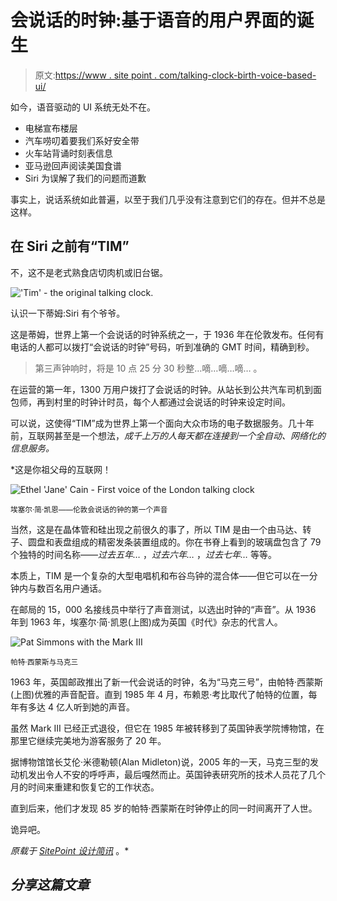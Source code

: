 # 会说话的时钟:基于语音的用户界面的诞生

> 原文:[https://www . site point . com/talking-clock-birth-voice-based-ui/](https://www.sitepoint.com/talking-clock-birth-voice-based-ui/)

如今，语音驱动的 UI 系统无处不在。

*   电梯宣布楼层
*   汽车唠叨着要我们系好安全带
*   火车站背诵时刻表信息
*   亚马逊回声阅读美国食谱
*   Siri 为误解了我们的问题而道歉

事实上，说话系统如此普遍，以至于我们几乎没有注意到它们的存在。但并不总是这样。

## 在 Siri 之前有“TIM”

不，这不是老式熟食店切肉机或旧台锯。

!['Tim' - the original talking clock.](../Images/44398870d6fd79c67ec16674d2ffaa7e.png)

认识一下蒂姆:Siri 有个爷爷。

这是蒂姆，世界上第一个会说话的时钟系统之一，于 1936 年在伦敦发布。任何有电话的人都可以拨打“会说话的时钟”号码，听到准确的 GMT 时间，精确到秒。

> 第三声钟响时，将是 10 点 25 分 30 秒整…嘀…嘀…嘀… 。

在运营的第一年，1300 万用户拨打了会说话的时钟。从站长到公共汽车司机到面包师，再到村里的时钟计时员，每个人都通过会说话的时钟来设定时间。

可以说，这使得“TIM”成为世界上第一个面向大众市场的电子数据服务。几十年前，互联网甚至是一个想法，*成千上万的人每天都在连接到一个全自动、网络化的信息服务。*

 *这是你祖父母的互联网！

![Ethel 'Jane' Cain - First voice of the London talking clock](../Images/14d1014f64805b8686b02acec19fd3d4.png)

<small>埃塞尔·简·凯恩——伦敦会说话的钟的第一个声音</small>

当然，这是在晶体管和硅出现之前很久的事了，所以 TIM 是由一个由马达、转子、圆盘和表盘组成的精密发条装置组成的。你在书脊上看到的玻璃盘包含了 79 个独特的时间名称——*过去五年…* ，*过去六年…* ，*过去七年…* 等等。

本质上，TIM 是一个复杂的大型电唱机和布谷鸟钟的混合体——但它可以在一分钟内与数百名用户通话。

在邮局的 15，000 名接线员中举行了声音测试，以选出时钟的“声音”。从 1936 年到 1963 年，埃塞尔·简·凯恩(上图)成为英国《时代》杂志的代言人。

![Pat Simmons with the Mark III](../Images/9f9347b1a9ddd7ce85b953ac00293d69.png)

<small>帕特·西蒙斯与马克三</small>

1963 年，英国邮政推出了新一代会说话的时钟，名为“马克三号”，由帕特·西蒙斯(上图)优雅的声音配音。直到 1985 年 4 月，布赖恩·考比取代了帕特的位置，每年有多达 4 亿人听到她的声音。

虽然 Mark III 已经正式退役，但它在 1985 年被转移到了英国钟表学院博物馆，在那里它继续完美地为游客服务了 20 年。

据博物馆馆长艾伦·米德勒顿(Alan Midleton)说，2005 年的一天，马克三型的发动机发出令人不安的呼呼声，最后嘎然而止。英国钟表研究所的技术人员花了几个月的时间来重建和恢复它的工作状态。

直到后来，他们才发现 85 岁的帕特·西蒙斯在时钟停止的同一时间离开了人世。

诡异吧。

*原载于 [SitePoint 设计简讯](https://www.sitepoint.com/newsletter/)* 。* 

## *分享这篇文章*